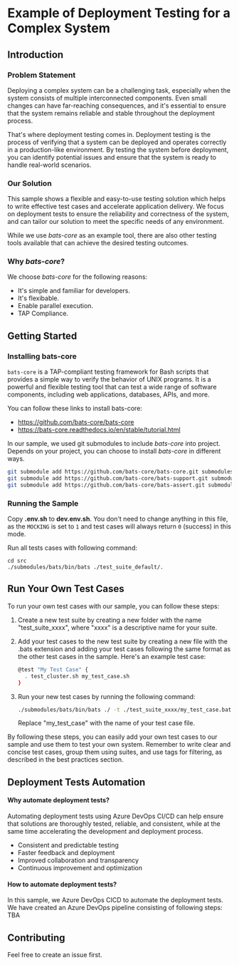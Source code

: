 # Example of Deployment Testing for a Complex System

## Introduction

### Problem Statement

Deploying a complex system can be a challenging task, especially when the system consists of multiple interconnected components. Even small changes can have far-reaching consequences, and it's essential to ensure that the system remains reliable and stable throughout the deployment process.

That's where deployment testing comes in. Deployment testing is the process of verifying that a system can be deployed and operates correctly in a production-like environment. By testing the system before deployment, you can identify potential issues and ensure that the system is ready to handle real-world scenarios.

### Our Solution

This sample shows a flexible and easy-to-use testing solution which helps to write effective test cases and accelerate application delivery. We focus on deployment tests to ensure the reliability and correctness of the system, and can tailor our solution to meet the specific needs of any environment. 

While we use *bats-core* as an example tool, there are also other testing tools available that can achieve the desired testing outcomes. 


### Why *bats-core*?
We choose *bats-core* for the following reasons:
- It's simple and familiar for developers.  
- It's flexibable.  
- Enable parallel execution.  
- TAP Compliance.  

## Getting Started

### Installing bats-core
`bats-core` is a TAP-compliant testing framework for Bash scripts that provides a simple way to verify the behavior of UNIX programs. It is a powerful and flexible testing tool that can test a wide range of software components, including web applications, databases, APIs, and more.

You can follow these links to install bats-core:
- https://github.com/bats-core/bats-core
- https://bats-core.readthedocs.io/en/stable/tutorial.html

In our sample, we used git submodules to include *bats-core* into project. Depends on your project, you can choose to install *bats-core* in different ways.

```bash
git submodule add https://github.com/bats-core/bats-core.git submodules/bats
git submodule add https://github.com/bats-core/bats-support.git submodules/test_helper/bats-support
git submodule add https://github.com/bats-core/bats-assert.git submodules/bats-assert
```



### Running the Sample
Copy **.env.sh** to **dev.env.sh**. You don't need to change anything in this file, as the `MOCKING` is set to `1` and test cases will always return `0` (success) in this mode. 

Run all tests cases with following command:
```shell
cd src
./submodules/bats/bin/bats ./test_suite_default/.
```
## Run Your Own Test Cases

To run your own test cases with our sample, you can follow these steps:

1. Create a new test suite by creating a new folder with the name "test_suite_xxxx", where "xxxx" is a descriptive name for your suite.

2. Add your test cases to the new test suite by creating a new file with the .bats extension and adding your test cases following the same format as the other test cases in the sample. Here's an example test case:

   ```sh
   @test "My Test Case" {
     . test_cluster.sh my_test_case.sh
   }
   ```

3. Run your new test cases by running the following command:

   ```sh
   ./submodules/bats/bin/bats ./ -t ./test_suite_xxxx/my_test_case.bats
   ```

   Replace "my_test_case" with the name of your test case file.

By following these steps, you can easily add your own test cases to our sample and use them to test your own system. Remember to write clear and concise test cases, group them using suites, and use tags for filtering, as described in the best practices section.

## Deployment Tests Automation

#### Why automate deployment tests?
Automating deployment tests using Azure DevOps CI/CD can help ensure that solutions are thoroughly tested, reliable, and consistent, while at the same time accelerating the development and deployment process.

- Consistent and predictable testing
- Faster feedback and deployment
- Improved collaboration and transparency
- Continuous improvement and optimization

#### How to automate deployment tests?

In this sample, we Azure DevOps CICD to automate the deployment tests. We have created an Azure DevOps pipeline consisting of following steps:
 TBA

## Contributing
Feel free to create an issue first.